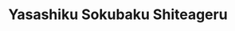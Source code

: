 --- 
title: "Yasashiku Sokubaku Shiteageru"
publishdate: "2019-3-15T16:48:46+02:00"
src: "https://365manga.net/manga/yasashiku-sokubaku-shiteageru"
image: "https://data.365manga.net/images/thumbnails/24662-yasashiku-sokubaku-shiteageru.jpg"
description: "1) Show Me Your Love Idol manager Isuke enjoys being with his lover, photographer Yoshito. Even though Yoshito never says that he loves Isuke out loud, he's just reserved right? Or is there something more to Yoshito's long time friendship with cameraman Ooshiro? 2-4) Cameraman Ooshiro Yutaka's heart has just been broken. Shortly afterwards, he encounters actor Itou Naoya. He's attracted to his image of a naked innocence and the…"
---